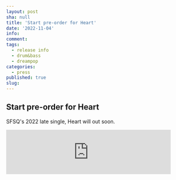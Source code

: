 ```yaml
---
layout: post
sha: null
title: 'Start pre-order for Heart'
date: '2022-11-04'
info: 
comment: 
tags:
  - release info
  - drum&bass
  - dreampop
categories:
  - press
published: true
slug: 
---
```


## Start pre-order for Heart

SFSQ's 2022 late single, Heart will out soon.
 <iframe style="border: 0; width: 444px; height: 120px;" src="https://bandcamp.com/EmbeddedPlayer/album=3949055209/size=large/bgcol=ffffff/linkcol=0687f5/artwork=small/transparent=true/tracklist=false/tracks=1560151200/esig=a3e7e94bd3984620b1b88dec0b848aaa/" seamless><a href="https://sparkdnb.bandcamp.com/album/heart">Pre-order Heart by SFSQ</a></iframe>